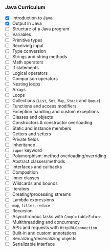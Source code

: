### Java Curriculum

- [x] Introduction to Java
- [x] Output in Java
- [ ] Structure of a Java program
- [ ] Variables
- [ ] Primitive types
- [ ] Receiving input
- [ ] Type conversion
- [ ] Strings and string methods
- [ ] Math operators
- [ ] If statements
- [ ] Logical operators
- [ ] Comparison operators
- [ ] Nesting loops
- [ ] Arrays
- [ ] Loops
- [ ] Collections (`List`, `Set`, `Map`, `Stack` and `Queue`)
- [ ] Functions and access modifiers
- [ ] Exception handling and custom exceptions
- [ ] Classes and objects
- [ ] Constructors & constructor overloading
- [ ] Static and instance members
- [ ] Getters and setters
- [ ] Private fields
- [ ] Inheritance
- [ ] `super` keyword
- [ ] Polymorphism: method overloading/overriding
- [ ] Abstract classes/methods
- [ ] Interfaces and callbacks
- [ ] Composition
- [ ] Inner classes
- [ ] Wildcards and bounds
- [ ] Iterators
- [ ] Creating/processing streams
- [ ] Lambda expressions
- [ ] `map`, `filter`, `reduce`
- [ ] Recursion
- [ ] Asynchronous tasks with `CompletableFuture`
- [ ] Multithreadding and concurrency
- [ ] APIs and requests with `HttpURLConnection`
- [ ] Built-in and custom annotations
- [ ] Serializing/deserializing objects
- [ ] Serializable interface
